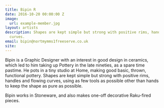 ```yaml
---
title: Bipin R
date: 2016-10-20 00:00:00 Z
image:
  url: example-member.jpg
layout: artists
description: Shapes are kept simple but strong with positive rims, handles and flowing
  curves.
email: bipin@nortmymms1freeserve.co.uk
site: 
---
```


Bipin is a Graphic Designer with an interest in good design in ceramics, which led to him taking up Pottery in the late nineties, as a spare time pastime. He pots in a tiny studio at Home, making good basic, thrown, functional pottery. Shapes are kept simple but strong with positive rims, handles and flowing curves, using as few tools as possible other than hands to keep the shape as pure as possible.

Bipin works in Stoneware, and also makes one-off decorative Raku-fired pieces.
